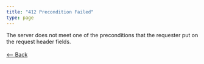 ```yaml
---
title: "412 Precondition Failed"
type: page
---
```

The server does not meet one of the preconditions that the requester put on the request header fields.<br /><br />[<-- Back](../../http_codes.md)